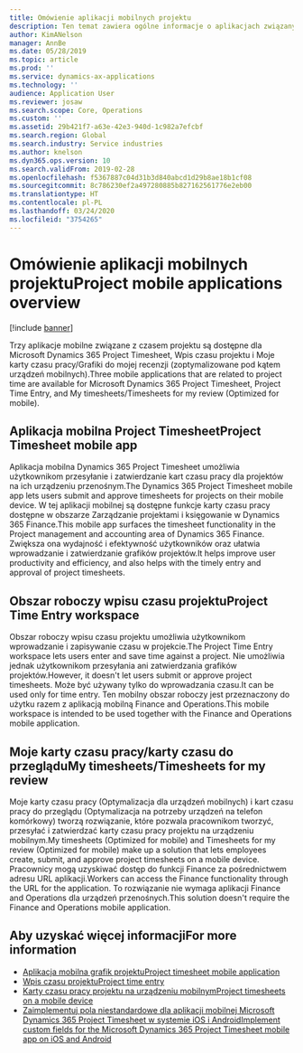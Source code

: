 ```yaml
---
title: Omówienie aplikacji mobilnych projektu
description: Ten temat zawiera ogólne informacje o aplikacjach związanych z czasem projektu dla Microsoft Dynamics 365 Project Timesheet, Wpis czasu projektu i Moje karty czasu pracy/Grafiki, które są dostępne na urządzeniu przenośnym.
author: KimANelson
manager: AnnBe
ms.date: 05/28/2019
ms.topic: article
ms.prod: ''
ms.service: dynamics-ax-applications
ms.technology: ''
audience: Application User
ms.reviewer: josaw
ms.search.scope: Core, Operations
ms.custom: ''
ms.assetid: 29b421f7-a63e-42e3-940d-1c982a7efcbf
ms.search.region: Global
ms.search.industry: Service industries
ms.author: knelson
ms.dyn365.ops.version: 10
ms.search.validFrom: 2019-02-28
ms.openlocfilehash: f5367887c04d31b3d840abcd1d29b8ae18b1cf08
ms.sourcegitcommit: 8c786230ef2a497280885b827162561776e2eb00
ms.translationtype: HT
ms.contentlocale: pl-PL
ms.lasthandoff: 03/24/2020
ms.locfileid: "3754265"
---
```

# <a name="project-mobile-applications-overview"></a><span data-ttu-id="c8e70-103">Omówienie aplikacji mobilnych projektu</span><span class="sxs-lookup"><span data-stu-id="c8e70-103">Project mobile applications overview</span></span>

[!include [banner](../includes/banner.md)]

<span data-ttu-id="c8e70-104">Trzy aplikacje mobilne związane z czasem projektu są dostępne dla Microsoft Dynamics 365 Project Timesheet, Wpis czasu projektu i Moje karty czasu pracy/Grafiki do mojej recenzji (zoptymalizowane pod kątem urządzeń mobilnych).</span><span class="sxs-lookup"><span data-stu-id="c8e70-104">Three mobile applications that are related to project time are available for Microsoft Dynamics 365 Project Timesheet, Project Time Entry, and My timesheets/Timesheets for my review (Optimized for mobile).</span></span>

## <a name="project-timesheet-mobile-app"></a><span data-ttu-id="c8e70-105">Aplikacja mobilna Project Timesheet</span><span class="sxs-lookup"><span data-stu-id="c8e70-105">Project Timesheet mobile app</span></span>

<span data-ttu-id="c8e70-106">Aplikacja mobilna Dynamics 365 Project Timesheet umożliwia użytkownikom przesyłanie i zatwierdzanie kart czasu pracy dla projektów na ich urządzeniu przenośnym.</span><span class="sxs-lookup"><span data-stu-id="c8e70-106">The Dynamics 365 Project Timesheet mobile app lets users submit and approve timesheets for projects on their mobile device.</span></span> <span data-ttu-id="c8e70-107">W tej aplikacji mobilnej są dostępne funkcje karty czasu pracy dostępne w obszarze Zarządzanie projektami i księgowanie w Dynamics 365 Finance.</span><span class="sxs-lookup"><span data-stu-id="c8e70-107">This mobile app surfaces the timesheet functionality in the Project management and accounting area of Dynamics 365 Finance.</span></span> <span data-ttu-id="c8e70-108">Zwiększa ona wydajność i efektywność użytkowników oraz ułatwia wprowadzanie i zatwierdzanie grafików projektów.</span><span class="sxs-lookup"><span data-stu-id="c8e70-108">It helps improve user productivity and efficiency, and also helps with the timely entry and approval of project timesheets.</span></span>

## <a name="project-time-entry-workspace"></a><span data-ttu-id="c8e70-109">Obszar roboczy wpisu czasu projektu</span><span class="sxs-lookup"><span data-stu-id="c8e70-109">Project Time Entry workspace</span></span>

<span data-ttu-id="c8e70-110">Obszar roboczy wpisu czasu projektu umożliwia użytkownikom wprowadzanie i zapisywanie czasu w projekcie.</span><span class="sxs-lookup"><span data-stu-id="c8e70-110">The Project Time Entry workspace lets users enter and save time against a project.</span></span> <span data-ttu-id="c8e70-111">Nie umożliwia jednak użytkownikom przesyłania ani zatwierdzania grafików projektów.</span><span class="sxs-lookup"><span data-stu-id="c8e70-111">However, it doesn't let users submit or approve project timesheets.</span></span> <span data-ttu-id="c8e70-112">Może być używany tylko do wprowadzania czasu.</span><span class="sxs-lookup"><span data-stu-id="c8e70-112">It can be used only for time entry.</span></span> <span data-ttu-id="c8e70-113">Ten mobilny obszar roboczy jest przeznaczony do użytku razem z aplikacją mobilną Finance and Operations.</span><span class="sxs-lookup"><span data-stu-id="c8e70-113">This mobile workspace is intended to be used together with the Finance and Operations mobile application.</span></span>

## <a name="my-timesheetstimesheets-for-my-review"></a><span data-ttu-id="c8e70-114">Moje karty czasu pracy/karty czasu do przeglądu</span><span class="sxs-lookup"><span data-stu-id="c8e70-114">My timesheets/Timesheets for my review</span></span>

<span data-ttu-id="c8e70-115">Moje karty czasu pracy (Optymalizacja dla urządzeń mobilnych) i kart czasu pracy do przeglądu (Optymalizacja na potrzeby urządzeń na telefon komórkowy) tworzą rozwiązanie, które pozwala pracownikom tworzyć, przesyłać i zatwierdzać karty czasu pracy projektu na urządzeniu mobilnym.</span><span class="sxs-lookup"><span data-stu-id="c8e70-115">My timesheets (Optimized for mobile) and Timesheets for my review (Optimized for mobile) make up a solution that lets employees create, submit, and approve project timesheets on a mobile device.</span></span> <span data-ttu-id="c8e70-116">Pracownicy mogą uzyskiwać dostęp do funkcji Finance za pośrednictwem adresu URL aplikacji.</span><span class="sxs-lookup"><span data-stu-id="c8e70-116">Workers can access the Finance functionality through the URL for the application.</span></span> <span data-ttu-id="c8e70-117">To rozwiązanie nie wymaga aplikacji Finance and Operations dla urządzeń przenośnych.</span><span class="sxs-lookup"><span data-stu-id="c8e70-117">This solution doesn't require the Finance and Operations mobile application.</span></span>

## <a name="for-more-information"></a><span data-ttu-id="c8e70-118">Aby uzyskać więcej informacji</span><span class="sxs-lookup"><span data-stu-id="c8e70-118">For more information</span></span>

- [<span data-ttu-id="c8e70-119">Aplikacja mobilna grafik projektu</span><span class="sxs-lookup"><span data-stu-id="c8e70-119">Project timesheet mobile application</span></span>](project-timesheet.md)
- [<span data-ttu-id="c8e70-120">Wpis czasu projektu</span><span class="sxs-lookup"><span data-stu-id="c8e70-120">Project time entry</span></span>]( project-time-entry-mobile-workspace.md)
- [<span data-ttu-id="c8e70-121">Karty czasu pracy projektu na urządzeniu mobilnym</span><span class="sxs-lookup"><span data-stu-id="c8e70-121">Project timesheets on a mobile device</span></span>](Mobile-timesheets.md)
- [<span data-ttu-id="c8e70-122">Zaimplementuj pola niestandardowe dla aplikacji mobilnej Microsoft Dynamics 365 Project Timesheet w systemie iOS i Android</span><span class="sxs-lookup"><span data-stu-id="c8e70-122">Implement custom fields for the Microsoft Dynamics 365 Project Timesheet mobile app on iOS and Android</span></span>](custom-fields-mobile.md)
